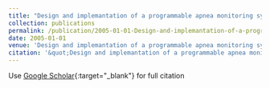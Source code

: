 ```yaml
---
title: "Design and implemantation of a programmable apnea monitoring system"
collection: publications
permalink: /publication/2005-01-01-Design-and-implemantation-of-a-programmable-apnea-monitoring-system
date: 2005-01-01
venue: 'Design and implemantation of a programmable apnea monitoring system'
citation: '&quot;Design and implemantation of a programmable apnea monitoring system.&quot; Design and implemantation of a programmable apnea monitoring system, 2005.'
---
```

Use [Google Scholar](https://scholar.google.com/scholar?q=Design+and+implemantation+of+a+programmable+apnea+monitoring+system){:target="_blank"} for full citation